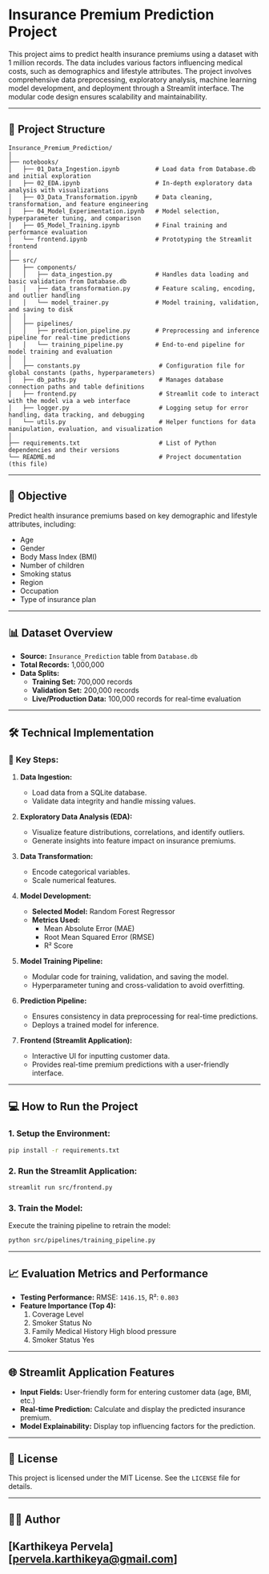 # **Insurance Premium Prediction Project**

This project aims to predict health insurance premiums using a dataset with 1 million records. The data includes various factors influencing medical costs, such as demographics and lifestyle attributes. The project involves comprehensive data preprocessing, exploratory analysis, machine learning model development, and deployment through a Streamlit interface. The modular code design ensures scalability and maintainability.

---

## 📂 **Project Structure**

```
Insurance_Premium_Prediction/
│
├── notebooks/
│   ├── 01_Data_Ingestion.ipynb          # Load data from Database.db and initial exploration
│   ├── 02_EDA.ipynb                     # In-depth exploratory data analysis with visualizations
│   ├── 03_Data_Transformation.ipynb     # Data cleaning, transformation, and feature engineering
│   ├── 04_Model_Experimentation.ipynb   # Model selection, hyperparameter tuning, and comparison
│   ├── 05_Model_Training.ipynb          # Final training and performance evaluation
│   └── frontend.ipynb                   # Prototyping the Streamlit frontend
│
├── src/
│   ├── components/
│   │   ├── data_ingestion.py            # Handles data loading and basic validation from Database.db
│   │   ├── data_transformation.py       # Feature scaling, encoding, and outlier handling
│   │   └── model_trainer.py             # Model training, validation, and saving to disk
│   │
│   ├── pipelines/
│   │   ├── prediction_pipeline.py       # Preprocessing and inference pipeline for real-time predictions
│   │   └── training_pipeline.py         # End-to-end pipeline for model training and evaluation
│   │
│   ├── constants.py                      # Configuration file for global constants (paths, hyperparameters)
│   ├── db_paths.py                       # Manages database connection paths and table definitions
│   ├── frontend.py                       # Streamlit code to interact with the model via a web interface
│   ├── logger.py                         # Logging setup for error handling, data tracking, and debugging
│   └── utils.py                          # Helper functions for data manipulation, evaluation, and visualization
│
├── requirements.txt                      # List of Python dependencies and their versions
└── README.md                             # Project documentation (this file)
```

---

## 🚀 **Objective**

Predict health insurance premiums based on key demographic and lifestyle attributes, including:
- Age
- Gender
- Body Mass Index (BMI)
- Number of children
- Smoking status
- Region
- Occupation
- Type of insurance plan

---

## 📊 **Dataset Overview**

- **Source:** `Insurance_Prediction` table from `Database.db`  
- **Total Records:** 1,000,000  
- **Data Splits:**
  - **Training Set:** 700,000 records  
  - **Validation Set:** 200,000 records  
  - **Live/Production Data:** 100,000 records for real-time evaluation  

---

## 🛠️ **Technical Implementation**

### 📌 **Key Steps:**

1. **Data Ingestion:**
   - Load data from a SQLite database.
   - Validate data integrity and handle missing values.

2. **Exploratory Data Analysis (EDA):**
   - Visualize feature distributions, correlations, and identify outliers.
   - Generate insights into feature impact on insurance premiums.

3. **Data Transformation:**
   - Encode categorical variables.
   - Scale numerical features.

4. **Model Development:**
   - **Selected Model:** Random Forest Regressor
   - **Metrics Used:** 
     - Mean Absolute Error (MAE)
     - Root Mean Squared Error (RMSE)
     - R² Score

5. **Model Training Pipeline:**
   - Modular code for training, validation, and saving the model.
   - Hyperparameter tuning and cross-validation to avoid overfitting.

6. **Prediction Pipeline:**
   - Ensures consistency in data preprocessing for real-time predictions.
   - Deploys a trained model for inference.

7. **Frontend (Streamlit Application):**
   - Interactive UI for inputting customer data.
   - Provides real-time premium predictions with a user-friendly interface.

---

## 💻 **How to Run the Project**

### 1. **Setup the Environment:**
   ```bash
   pip install -r requirements.txt
   ```

### 2. **Run the Streamlit Application:**
   ```bash
   streamlit run src/frontend.py
   ```

### 3. **Train the Model:**
   Execute the training pipeline to retrain the model:
   ```bash
   python src/pipelines/training_pipeline.py
   ```

---

## 📈 **Evaluation Metrics and Performance**

- **Testing Performance:** RMSE: `1416.15`, R²: `0.803`
- **Feature Importance (Top 4):**
  1. Coverage Level
  2. Smoker Status  No
  3. Family Medical History High blood pressure
  4. Smoker Status  Yes

---

## 🌐 **Streamlit Application Features**

- **Input Fields:** User-friendly form for entering customer data (age, BMI, etc.)
- **Real-time Prediction:** Calculate and display the predicted insurance premium.
- **Model Explainability:** Display top influencing factors for the prediction.

---

## 📜 **License**
This project is licensed under the MIT License. See the `LICENSE` file for details.

---

## 👩‍💻 **Author**
[Karthikeya Pervela]  
[pervela.karthikeya@gmail.com]
---
